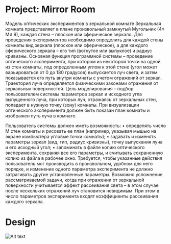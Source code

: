 # Project: Mirror Room

Модель оптических экспериментов в зеркальной комнате
Зеркальная комната представляет в плане произвольный замкнутый Мугольник (4≤ М≤ 9), каждая стена – плоское или сферическое зеркало. Для
проведения экспериментов необходимо определить для каждой стены комнаты
вид зеркала (плоское или сферическое), а для каждого сферического зеркала –
его тип (вогнутое или выпуклое) и радиус кривизны.
Основная функция программной системы – проведение оптического эксперимента, 
при котором из некоторой точки на одной из стен комнаты, 
под определенным углом к этой стене (угол может варьироваться от 0 до 180 градусов) выпускается луч света, 
и затем показывается его путь внутри комнаты с учетом отражений от зеркал. 
Траектория луча определяется физическими законами отражения от зеркальных поверхностей.
Цель моделирования – подбор пользователем системы параметров зеркал и исходного угла выпущенного луча, при которых луч, отражаясь от зеркальных стен, попадает в нужную точку (зону) комнаты.
При визуализации оптического эксперимента должен быть показан план комнаты и изображен путь луча в комнате.

Пользователь системы должен иметь возможность:
• определять число М стен комнаты и рисовать ее план (например, указывая мышью на экране компьютера угловые точки комнаты);
• задавать и изменять параметры зеркал (вид, тип, радиус кривизны), точку выпускания луча и его исходный угол;
• запоминать в файле копию оптического эксперимента, сохраняя все его параметры, и считывать сохраненную копию из файла в рабочее окно.
Требуется, чтобы указанные действия пользователь мог производить в произвольном, удобном для него порядке, и изменение одного параметра
эксперимента не должно затрагивать другие установленные параметры. Возможно усложнение рассматриваемой задачи, когда при отражении от
зеркальной поверхности учитывается эффект рассеивания света – в этом случае после нескольких отражений луч становится невидимым. При этом в число параметров эксперимента входят коэффициенты рассеивания каждого зеркала.

# Design
![Alt text](https://user-images.githubusercontent.com/48325925/56473593-1d2e4180-6476-11e9-8361-38c38574f5d8.png)
